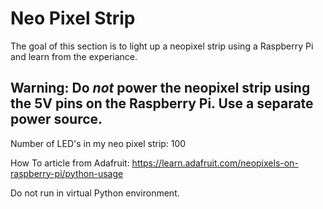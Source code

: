 # Neo Pixel Strip

The goal of this section is to light up a neopixel strip using a Raspberry Pi and learn from the experiance.

## Warning:  Do *not* power the neopixel strip using the 5V pins on the Raspberry Pi.  Use a separate power source.

Number of LED's in my neo pixel strip:  100

How To article from Adafruit:  <https://learn.adafruit.com/neopixels-on-raspberry-pi/python-usage>

Do not run in virtual Python environment.

